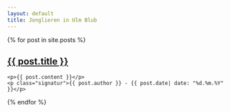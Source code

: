 ```yaml
---
layout: default
title: Jonglieren in Ulm Blub
---
```


<div>
{% for post in site.posts %}
    <h2><a href="{{ post.url }}">{{ post.title }}</a></h2>

    <p>{{ post.content }}</p>
    <p class="signatur">{{ post.author }} - {{ post.date| date: "%d.%m.%Y" }}</p>
{% endfor %}
</div>
